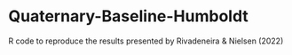 # Quaternary-Baseline-Humboldt
R code to reproduce the results presented by Rivadeneira &amp; Nielsen (2022)
